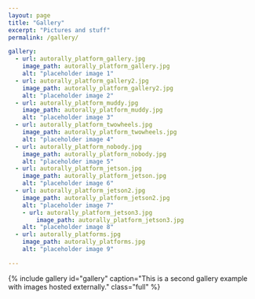 ```yaml
---
layout: page
title: "Gallery"
excerpt: "Pictures and stuff"
permalink: /gallery/

gallery:
  - url: autorally_platform_gallery.jpg
    image_path: autorally_platform_gallery.jpg
    alt: "placeholder image 1"
  - url: autorally_platform_gallery2.jpg
    image_path: autorally_platform_gallery2.jpg
    alt: "placeholder image 2"
  - url: autorally_platform_muddy.jpg
    image_path: autorally_platform_muddy.jpg
    alt: "placeholder image 3"
  - url: autorally_platform_twowheels.jpg
    image_path: autorally_platform_twowheels.jpg
    alt: "placeholder image 4"
  - url: autorally_platform_nobody.jpg
    image_path: autorally_platform_nobody.jpg
    alt: "placeholder image 5"
  - url: autorally_platform_jetson.jpg
    image_path: autorally_platform_jetson.jpg
    alt: "placeholder image 6"
  - url: autorally_platform_jetson2.jpg
    image_path: autorally_platform_jetson2.jpg
    alt: "placeholder image 7"
	- url: autorally_platform_jetson3.jpg
		image_path: autorally_platform_jetson3.jpg
    alt: "placeholder image 8"
  - url: autorally_platforms.jpg
  	image_path: autorally_platforms.jpg
    alt: "placeholder image 9"

---
```


{% include gallery id="gallery" caption="This is a second gallery example with images hosted externally." class="full" %}